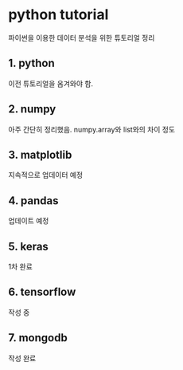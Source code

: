 # python tutorial
파이썬을 이용한 데이터 분석을 위한 튜토리얼 정리

## 1. python
이전 튜토리얼을 옴겨와야 함.
## 2. numpy
아주 간단히 정리했음. numpy.array와 list와의 차이 정도
## 3. matplotlib
지속적으로 업데이터 예정
## 4. pandas
업데이트 예정
## 5. keras
1차 완료
## 6. tensorflow
작성 중
## 7. mongodb
작성 완료
